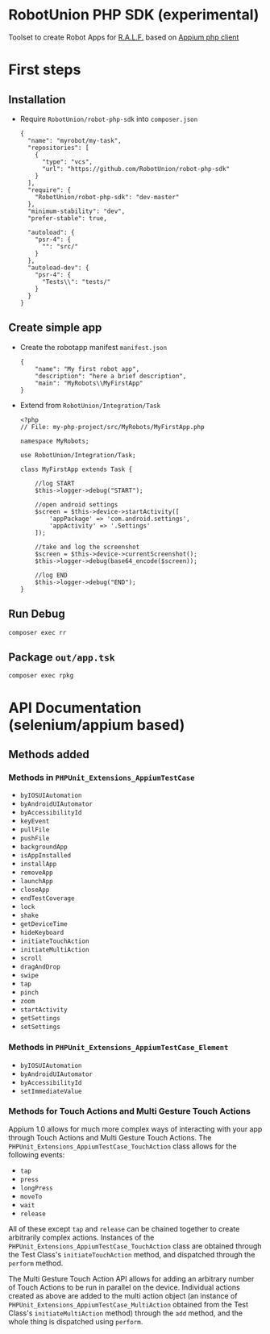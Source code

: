 RobotUnion PHP SDK (experimental)
==================

Toolset to create Robot Apps for [R.A.L.F.](https://ralf.robotunion.net)
based on [Appium php client](https://github.com/appium/php-client) 



# First steps
## Installation
  * Require `RobotUnion/robot-php-sdk` into `composer.json`
  
    ```
    {
      "name": "myrobot/my-task",
      "repositories": [
        {
          "type": "vcs",
          "url": "https://github.com/RobotUnion/robot-php-sdk"
        }
      ],
      "require": {
        "RobotUnion/robot-php-sdk": "dev-master"
      },
      "minimum-stability": "dev",
      "prefer-stable": true,
    
      "autoload": {
        "psr-4": {
          "": "src/"
        }
      },
      "autoload-dev": {
        "psr-4": {
          "Tests\\": "tests/"
        }
      }
    }
    ```
    
## Create simple app
  * Create the robotapp manifest `manifest.json`
  
    ```
    {
        "name": "My first robot app",
        "description": "here a brief description",
        "main": "MyRobots\\MyFirstApp"
    }
    ```
    
  * Extend from `RobotUnion/Integration/Task`
  
    ```
    <?php
    // File: my-php-project/src/MyRobots/MyFirstApp.php
    
    namespace MyRobots;
    
    use RobotUnion/Integration/Task;
    
    class MyFirstApp extends Task {
        
        //log START
        $this->logger->debug("START");
        
        //open android settings
        $screen = $this->device->startActivity([
            'appPackage' => 'com.android.settings',
            'appActivity' => '.Settings'
        ]);
        
        //take and log the screenshot
        $screen = $this->device->currentScreenshot();
        $this->logger->debug(base64_encode($screen));
        
        //log END
        $this->logger->debug("END");
    }
    ```
    
## Run Debug
    composer exec rr
    
## Package `out/app.tsk`
    composer exec rpkg

# API Documentation (selenium/appium based)
## Methods added

### Methods in `PHPUnit_Extensions_AppiumTestCase`

* `byIOSUIAutomation`
* `byAndroidUIAutomator`
* `byAccessibilityId`
* `keyEvent`
* `pullFile`
* `pushFile`
* `backgroundApp`
* `isAppInstalled`
* `installApp`
* `removeApp`
* `launchApp`
* `closeApp`
* `endTestCoverage`
* `lock`
* `shake`
* `getDeviceTime`
* `hideKeyboard`
* `initiateTouchAction`
* `initiateMultiAction`
* `scroll`
* `dragAndDrop`
* `swipe`
* `tap`
* `pinch`
* `zoom`
* `startActivity`
* `getSettings`
* `setSettings`

### Methods in `PHPUnit_Extensions_AppiumTestCase_Element`

* `byIOSUIAutomation`
* `byAndroidUIAutomator`
* `byAccessibilityId`
* `setImmediateValue`

### Methods for Touch Actions and Multi Gesture Touch Actions

Appium 1.0 allows for much more complex ways of interacting with your app through Touch Actions and Multi Gesture Touch Actions. The `PHPUnit_Extensions_AppiumTestCase_TouchAction` class allows for the following events:

* `tap`
* `press`
* `longPress`
* `moveTo`
* `wait`
* `release`

All of these except `tap` and `release` can be chained together to create arbitrarily complex actions. Instances of the `PHPUnit_Extensions_AppiumTestCase_TouchAction` class are obtained through the Test Class's `initiateTouchAction` method, and dispatched through the `perform` method.

The Multi Gesture Touch Action API allows for adding an arbitrary number of Touch Actions to be run in parallel on the device. Individual actions created as above are added to the multi action object (an instance of `PHPUnit_Extensions_AppiumTestCase_MultiAction` obtained from the Test Class's `initiateMultiAction` method) through the `add` method, and the whole thing is dispatched using `perform`.